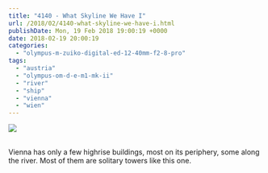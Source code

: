 ```yaml
---
title: "4140 - What Skyline We Have I"
url: /2018/02/4140-what-skyline-we-have-i.html
publishDate: Mon, 19 Feb 2018 19:00:19 +0000
date: 2018-02-19 20:00:19
categories: 
  - "olympus-m-zuiko-digital-ed-12-40mm-f2-8-pro"
tags: 
  - "austria"
  - "olympus-om-d-e-m1-mk-ii"
  - "river"
  - "ship"
  - "vienna"
  - "wien"
---
```

<div class="container">
<div class="center"><a target="_blank" href="https://d25zfm9zpd7gm5.cloudfront.net/1200x1200/2017/20170605_090523_lr.jpg"><img class="webfeedsFeaturedVisual" src="https://d25zfm9zpd7gm5.cloudfront.net/0600x0600/2017/20170605_090523_lr.jpg" /></a></div>
</div>
<br />

Vienna has only a few highrise buildings, most on its periphery, some along the river. Most of them are solitary towers like this one.
